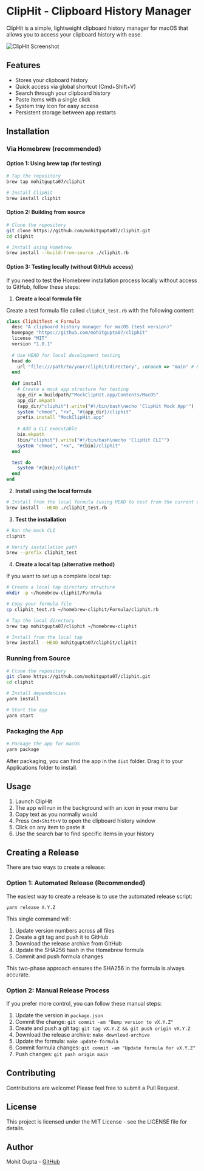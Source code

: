 # ClipHit - Clipboard History Manager

ClipHit is a simple, lightweight clipboard history manager for macOS that allows you to access your clipboard history with ease.

![ClipHit Screenshot](https://via.placeholder.com/800x500/007aff/FFFFFF?text=ClipHit+Screenshot)

## Features

- Stores your clipboard history
- Quick access via global shortcut (Cmd+Shift+V)
- Search through your clipboard history
- Paste items with a single click
- System tray icon for easy access
- Persistent storage between app restarts

## Installation

### Via Homebrew (recommended)

#### Option 1: Using brew tap (for testing)

```bash
# Tap the repository
brew tap mohitgupta07/cliphit

# Install ClipHit
brew install cliphit
```

#### Option 2: Building from source

```bash
# Clone the repository
git clone https://github.com/mohitgupta07/cliphit.git
cd cliphit

# Install using Homebrew
brew install --build-from-source ./cliphit.rb
```

#### Option 3: Testing locally (without GitHub access)

If you need to test the Homebrew installation process locally without access to GitHub, follow these steps:

1. **Create a local formula file**

Create a test formula file called `cliphit_test.rb` with the following content:

```ruby
class CliphitTest < Formula
  desc "A clipboard history manager for macOS (test version)"
  homepage "https://github.com/mohitgupta07/cliphit"
  license "MIT"
  version "1.0.1"
  
  # Use HEAD for local development testing
  head do
    url "file:///path/to/your/cliphit/directory", :branch => "main" # Replace with your path and branch
  end
  
  def install
    # Create a mock app structure for testing
    app_dir = buildpath/"MockClipHit.app/Contents/MacOS"
    app_dir.mkpath
    (app_dir/"cliphit").write("#!/bin/bash\necho 'ClipHit Mock App'")
    system "chmod", "+x", "#{app_dir}/cliphit"
    prefix.install "MockClipHit.app"
    
    # Add a CLI executable
    bin.mkpath
    (bin/"cliphit").write("#!/bin/bash\necho 'ClipHit CLI'")
    system "chmod", "+x", "#{bin}/cliphit"
  end

  test do
    system "#{bin}/cliphit"
  end
end
```

2. **Install using the local formula**

```bash
# Install from the local formula (using HEAD to test from the current directory)
brew install --HEAD ./cliphit_test.rb
```

3. **Test the installation**

```bash
# Run the mock CLI
cliphit

# Verify installation path
brew --prefix cliphit_test
```

4. **Create a local tap (alternative method)**

If you want to set up a complete local tap:

```bash
# Create a local tap directory structure
mkdir -p ~/homebrew-cliphit/Formula

# Copy your formula file
cp cliphit_test.rb ~/homebrew-cliphit/Formula/cliphit.rb

# Tap the local directory
brew tap mohitgupta07/cliphit ~/homebrew-cliphit

# Install from the local tap
brew install --HEAD mohitgupta07/cliphit/cliphit
```

### Running from Source

```bash
# Clone the repository
git clone https://github.com/mohitgupta07/cliphit.git
cd cliphit

# Install dependencies
yarn install

# Start the app
yarn start
```

### Packaging the App

```bash
# Package the app for macOS
yarn package
```

After packaging, you can find the app in the `dist` folder. Drag it to your Applications folder to install.

## Usage

1. Launch ClipHit
2. The app will run in the background with an icon in your menu bar
3. Copy text as you normally would
4. Press `Cmd+Shift+V` to open the clipboard history window
5. Click on any item to paste it
6. Use the search bar to find specific items in your history

## Creating a Release

There are two ways to create a release:

### Option 1: Automated Release (Recommended)

The easiest way to create a release is to use the automated release script:

```
yarn release X.Y.Z
```

This single command will:
1. Update version numbers across all files
2. Create a git tag and push it to GitHub
3. Download the release archive from GitHub
4. Update the SHA256 hash in the Homebrew formula
5. Commit and push formula changes

This two-phase approach ensures the SHA256 in the formula is always accurate.

### Option 2: Manual Release Process

If you prefer more control, you can follow these manual steps:

1. Update the version in `package.json`
2. Commit the change: `git commit -am "Bump version to vX.Y.Z"`
3. Create and push a git tag: `git tag vX.Y.Z && git push origin vX.Y.Z`
4. Download the release archive: `make download-archive`
5. Update the formula: `make update-formula`
6. Commit formula changes: `git commit -am "Update formula for vX.Y.Z"`
7. Push changes: `git push origin main`

## Contributing

Contributions are welcome! Please feel free to submit a Pull Request.

## License

This project is licensed under the MIT License - see the LICENSE file for details.

## Author

Mohit Gupta - [GitHub](https://github.com/mohitgupta07) 